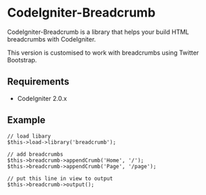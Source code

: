 # CodeIgniter-Breadcrumb

CodeIgniter-Breadcrumb is a library that helps your build HTML breadcrumbs with CodeIgniter.

This version is customised to work with breadcrumbs using Twitter Bootstrap.


## Requirements

* CodeIgniter 2.0.x


## Example

	// load libary
	$this->load->library('breadcrumb');
	
	// add breadcrumbs
	$this->breadcrumb->appendCrumb('Home', '/');
	$this->breadcrumb->appendCrumb('Page', '/page');
	
	// put this line in view to output
	$this->breadcrumb->output();